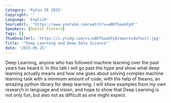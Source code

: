 ```yaml
---
Category: 'PyCon SE 2015'
Copyright: ''
Language: 'English'
SourceUrl: '"https://www.youtube.com/watch?v=wBKfGaakFp8"'
Speakers: [Roelof Pieters]
Tags: []
ThumbnailUrl: 'https://i.ytimg.com/vi/wBKfGaakFp8/maxresdefault.jpg'
Title: '"Deep Learning and Deep Data Science"'
date: '2015-05-25'
---
```

Deep Learning, anyone who has followed machine learning over the past years has heard it. In this talk I will go past the hype and show what deep learning actually means and how one goes about solving complex machine learning task with a minimum amount of code, with the help of theano, an amazing python library for deep learning. I will show examples from my own research in language and vision, and hope to show that Deep Learning is not only fun, but also not as difficult as one might expect.
